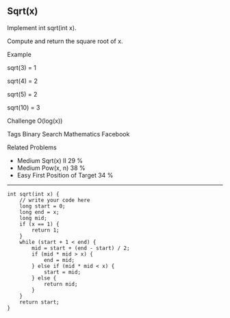 ## Sqrt(x)  ##

Implement int sqrt(int x).

Compute and return the square root of x.

Example

sqrt(3) = 1

sqrt(4) = 2

sqrt(5) = 2

sqrt(10) = 3

Challenge 
O(log(x))

Tags 
Binary Search Mathematics Facebook

Related Problems 

- Medium Sqrt(x) II 29 %
- Medium Pow(x, n) 38 %
- Easy First Position of Target 34 %

----------
	int sqrt(int x) {
	    // write your code here
	    long start = 0;
	    long end = x;
	    long mid;
	    if (x == 1) {
	        return 1;
	    }
	    while (start + 1 < end) {
	        mid = start + (end - start) / 2;
	        if (mid * mid > x) {
	            end = mid;
	        } else if (mid * mid < x) {
	            start = mid;
	        } else {
	            return mid;
	        }
	    }
	    return start;
	}